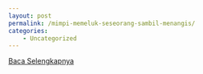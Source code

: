 ```yaml
---
layout: post
permalink: /mimpi-memeluk-seseorang-sambil-menangis/
categories:
    - Uncategorized
---
```


[Baca Selengkapnya](/07)